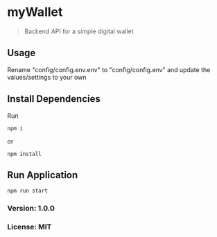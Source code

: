 # myWallet

> Backend API for a simple digital wallet

## Usage

Rename "config/config.env.env" to "config/config.env" and update the values/settings to your own

## Install Dependencies

Run

```
npm i
```

or

```
npm install
```

## Run Application

```
npm run start
```

### Version: 1.0.0

### License: MIT
